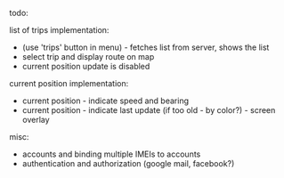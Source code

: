 todo:

list of trips implementation:
- (use 'trips' button in menu) - fetches list from server, shows the list
- select trip and display route on map
- current position update is disabled

current position implementation:
- current position - indicate speed and bearing
- current position - indicate last update (if too old - by color?) - screen overlay

misc:
- accounts and binding multiple IMEIs to accounts
- authentication and authorization (google mail, facebook?)
